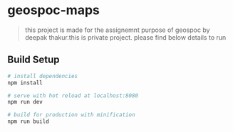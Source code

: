 # geospoc-maps

> this project is made for the assignemnt purpose of geospoc by deepak thakur.this is private project.
please find below details to run 



## Build Setup

``` bash
# install dependencies
npm install

# serve with hot reload at localhost:8080
npm run dev

# build for production with minification
npm run build

